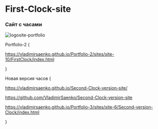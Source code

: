 # First-Clock-site
 
### Сайт с часами

![logosite-portfolio](https://user-images.githubusercontent.com/56477695/123428285-4efb3f80-d5ce-11eb-9b5e-dafc8e62a257.png)

Portfolio-2 {

https://vladimirsaenko.github.io/Portfolio-2/sites/site-10/FirstClock/index.html

}

Новая версия часов {

https://vladimirsaenko.github.io/Second-Clock-version-site/

https://github.com/VladimirSaenko/Second-Clock-version-site

https://vladimirsaenko.github.io/Portfolio-3/sites/site-6/Second-version-Clock/index.html

}
